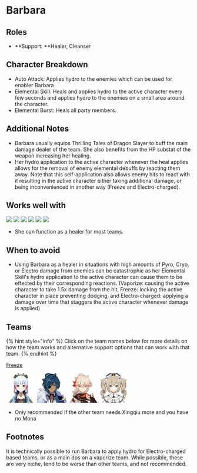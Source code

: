 # Barbara

## Roles

* \*\*Support: \*\*Healer, Cleanser

## Character Breakdown

* Auto Attack: Applies hydro to the enemies which can be used for enabler Barbara
* Elemental Skill: Heals and applies hydro to the active character every few seconds and applies hydro to the enemies on a small area around the character.
* Elemental Burst: Heals all party members.

## Additional Notes

* Barbara usually equips Thrilling Tales of Dragon Slayer to buff the main damage dealer of the team. She also benefits from the HP substat of the weapon increasing her healing.
* Her hydro application to the active character whenever the heal applies allows for the removal of enemy elemental debuffs by reacting them away. Note that this self-application also allows enemy hits to react with it resulting in the active character either taking additional damage, or being inconvenienced in another way (Freeze and Electro-charged).

## Works well with

![](https://lh5.googleusercontent.com/oflyNy4FoFjZaM75AjdX031doq4Pl2rD_lwI07Y2lTp931ayhzv54Ral2Ta2eaMEOKhIqVezpBc78YVW6c3LvxtrumwArqVES92FBczFSCXkzzrYaj2Ps4v3lyAwJLShISd1EX9X=s0) ![](https://lh3.googleusercontent.com/9GjQweI9uI8un57o4mbHrNIS3dYNllwJddclvUEebic5ioX2FdmQhlvHA75nlSLptDizl8oHBn9BAkK87KpUB8tNYQYZyhKocJDxFvjxqUhZcXSEv\_0HNYPAuoqc-yMNSe2jXfoK=s0) ![](https://lh5.googleusercontent.com/hywqhHnYlQtZ2Uwy7axISqJtpff7ivaIPCV5q_JUQUwZBHD589W2Fv4v1SFvAdxELNR1U0\_9eGxzeadG1ec8XAOAw6DKnq8v3qh3XvYZNbWgEoWHV3T7eq82PECOVG6PEd6NWjLs=s0) ![](https://lh4.googleusercontent.com/jA6l7YDq9YgMA9x3IDTSX\_9QLQiLYB0hzndNCoE0EblmMpBzbM_rGlpG7mrtuvlDe2MIPDk8pC4pzzIMq7WdAYOfx2LBAgvChLBRa8Bv4ywZ8LPm5V0cdFLnXfhJU87Rz7Twc5gx=s0) ![](https://lh4.googleusercontent.com/LdlxvGw-xw2bYfpycNGbm526oeNPp-VCzHXn4K4B8W30-yqegAGxeHLl0ng9etn5ci9wTWdvdrWqOFt96Wcab8ygN1B7T2vB4V0GulH4ARBY5CVP8P3MztzFpR9IP6uhiaNoyNdA=s0) ![](https://lh6.googleusercontent.com/zNiMbaOpuMmhITzAX9kqRTmhQ9Gesjs5totFpViXucufn5kRsqyx-spC0VQXdjrNEJw5CQ7S5Lj3WZe1kQBjhsug1-GiAJMUmcgA4Yb2hfk-M8UqFnKVe-LLEGVKbrTtlabHrZOr=s0)

* She can function as a healer for most teams.

## When to avoid

* Using Barbara as a healer in situations with high amounts of Pyro, Cryo, or Electro damage from enemies can be catastrophic as her Elemental Skill's hydro application to the active character can cause them to be effected by their corresponding reactions. (Vaporize: causing the active character to take 1.5x damage from the hit, Freeze: locking the active character in place preventing dodging, and Electro-charged: applying a damage over time that staggers the active character whenever damage is applied)

## Teams

{% hint style="info" %}
Click on the team names below for more details on how the team works and alternative support options that can work with that team.
{% endhint %}

[Freeze](../../teams/freeze.md)

![](../../.gitbook/assets/UI_AvatarIcon_Ayaka.png) ![](../../.gitbook/assets/UI_AvatarIcon_Kaeya.png) ![](../../.gitbook/assets/UI_AvatarIcon_Kazuha.png) ![](../../.gitbook/assets/UI_AvatarIcon_Barbara.png)

* Only recommended if the other team needs Xingqiu more and you have no Mona

## Footnotes

It is technically possible to run Barbara to apply hydro for Electro-charged based teams, or as a main dps on a vaporize team. While possible, these are very niche, tend to be worse than other teams, and not recommended.
